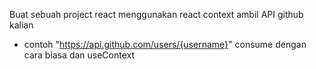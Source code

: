 Buat sebuah project react menggunakan react context
ambil API github kalian
 - contoh "https://api.github.com/users/{username}"
consume dengan cara biasa dan useContext